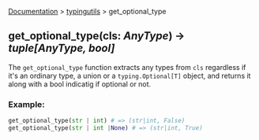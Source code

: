 [Documentation](/docs/documentation.md) > [typingutils](/docs/typingutils/typingutils.md) > get_optional_type

## get_optional_type(cls: _AnyType_) -> _tuple[AnyType, bool]_

The `get_optional_type` function extracts any types from `cls` regardless if it's an ordinary type, a union or a `typing.Optional[T]` object, and returns it along with a bool indicatig if optional or not.

### Example:
```python
get_optional_type(str | int) # => (str|int, False)
get_optional_type(str | int |None) # => (str|int, True)
```